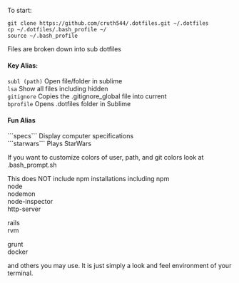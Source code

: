 To start:

```
git clone https://github.com/cruth544/.dotfiles.git ~/.dotfiles
cp ~/.dotfiles/.bash_profile ~/
source ~/.bash_profile
```

Files are broken down into sub dotfiles

<h4>Key Alias:</h4>

```subl (path)``` Open file/folder in sublime</br>
```lsa``` Show all files including hidden</br>
```gitignore``` Copies the .gitignore_global file into current </br>
```bprofile``` Opens .dotfiles folder in Sublime</br>

<h4>Fun Alias</h4>
```specs``` Display computer specifications</br>
```starwars``` Plays StarWars</br>

If you want to customize colors of user, path, and git colors look at .bash_prompt.sh


This does NOT include npm installations including
npm</br>
node</br>
nodemon</br>
node-inspector</br>
http-server</br>

rails</br>
rvm</br>

grunt</br>
docker</br>

and others you may use.
It is just simply a look and feel environment of your terminal.
